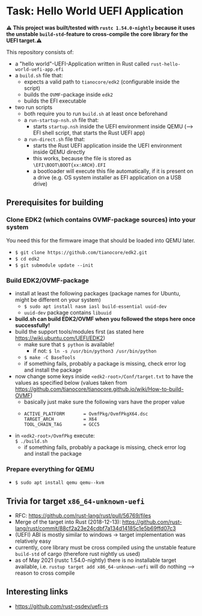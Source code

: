 # Task: Hello World UEFI Application

**⚠ This project was built/tested with `rustc 1.54.0-nightly` because
    it uses the unstable `build-std`-feature to cross-compile the
    core library for the UEFI target.⚠**

This repository consists of:
- a "hello world"-UEFI-Application written in Rust called `rust-hello-world-uefi-app.efi`
- a `build.sh` file that:
  - expects a valid path to `tianocore/edk2` (configurable inside the script)
  - builds the `OVMF`-package inside `edk2`
  - builds the EFI executable
- two run scripts
  - both require you to run `build.sh` at least once beforehand
  - a `run-startup-nsh.sh` file that:
    - starts `startup.nsh` inside the UEFI environment inside QEMU (--> EFI shell script, that starts the Rust UEFI app)
  - a `run-direct.sh` file that:
    - starts the Rust UEFI application inside the UEFI environment inside QEMU directly
    - this works, because the file is stored as `\EFI\BOOT\BOOT{xx:ARCH}.EFI`
    - a bootloader will execute this file automatically, if it is present on a drive
      (e.g. OS system installer as EFI application on a USB drive)

## Prerequisites for building
### Clone EDK2 (which contains OVMF-package sources) into your system
You need this for the firmware image that should be loaded into QEMU later.
- `$ git clone https://github.com/tianocore/edk2.git`
- `$ cd edk2`
- `$ git submodule update --init`
### Build EDK2/OVMF-package
- install at least the following packages (package names for Ubuntu, might be different on your system)
    - `$ sudo apt install nasm iasl build-essential uuid-dev`
    - `uuid-dev` package contains `libuuid`
- **build.sh can build EDK2/OVMF when you followed the steps here once successfully!**
- build the support tools/modules first (as stated here https://wiki.ubuntu.com/UEFI/EDK2)
    - make sure that `$ python` is available!
      - if not: `$ ln -s /usr/bin/python3 /usr/bin/python`
    - `$ make -C BaseTools`
    - if something fails, probably a package is missing, check error log and install the package
- now change some keys inside `<edk2-root>/Conf/target.txt` to have the values as specified below
  (values taken from https://github.com/tianocore/tianocore.github.io/wiki/How-to-build-OVMF)
  - basically just make sure the following vars have the proper value
  - ```
    ACTIVE_PLATFORM       = OvmfPkg/OvmfPkgX64.dsc
    TARGET_ARCH           = X64
    TOOL_CHAIN_TAG        = GCC5
    ```  
- in `<edk2-root>/OvmfPkg` execute: \
  `$ ./build.sh`
  - if something fails, probably a package is missing, check error log and install the package

### Prepare everything for **QEMU**
- `$ sudo apt install qemu qemu--kvm`

## Trivia for target `x86_64-unknown-uefi`
- RFC: https://github.com/rust-lang/rust/pull/56769/files
- Merge of the target into Rust (2018-12-13): 
  https://github.com/rust-lang/rust/commit/88cf2a23e24cdbf7a134d14185c1e5b69ffd07c3  
- (UEFI) ABI is mostly similar to windows -> target implementation was relatively easy
- currently, core library must be cross compiled using the unstable feature
  `build-std` of cargo (therefore rust nightly us used)
- as of May 2021 (rustc 1.54.0-nightly) there is no installable target
  available, i.e. `rustup target add x86_64-unknown-uefi` will do nothing
  --> reason to cross compile

## Interesting links
- https://github.com/rust-osdev/uefi-rs

